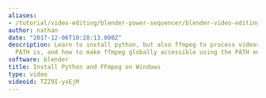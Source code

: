```yaml
---
aliases:
- /tutorial/video-editing/blender-power-sequencer/blender-video-editing-tutorials/chapter/7_power_sequencer_install_python_and_ffmpeg_on_windows
author: nathan
date: "2017-12-06T10:28:13.000Z"
description: Learn to install python, but also ffmpeg to process videos, what the
  PATH is, and how to make ffmpeg globally accessible using the PATH environment variable.
software: blender
title: Install Python and FFmpeg on Windows
type: video
videoid: TZZ9I-yxEjM
---
```

